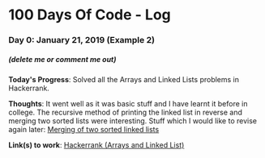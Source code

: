 # 100 Days Of Code - Log


### Day 0: January 21, 2019 (Example 2)
##### (delete me or comment me out)

**Today's Progress**: Solved all the Arrays and Linked Lists problems in Hackerrank.

**Thoughts**: It went well as it was basic stuff and I have learnt it before in college. The recursive method of printing the linked list in reverse and merging two sorted lists were interesting. Stuff which I would like to revise again later: [Merging of two sorted linked lists](https://www.geeksforgeeks.org/merge-two-sorted-linked-lists/) 

**Link(s) to work**: [Hackerrank (Arrays and Linked List)](https://www.hackerrank.com/domains/data-structures?filters%5Bsubdomains%5D%5B%5D=arrays&filters%5Bsubdomains%5D%5B%5D=linked-lists)


